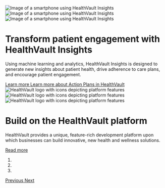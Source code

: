 <div class="carousel carousel-versatile slide" id="carousel-revamped" data-ride="carousel">
    <!-- Wrapper for slides -->
    <div class="carousel-inner" role="listbox">
        <div class="item">
            <div class="background win-color-bg-20"></div>
            <div class="carousel-caption">
                <div class="img-content">
                    <div class="hidden-xs hidden-sm hidden-md">
                        <img class="img-responsive" alt="Image of a smartphone using HealthVault Insights" src="https://www.healthvault.com/en-us/wp-content/uploads/2017/01/MS_Insights_Hero_1083x609.png" />
                    </div>
                    <div class="hidden-xs hidden-lg hidden-xl">
                        <img class="img-responsive" alt="Image of a smartphone using HealthVault Insights" src="https://www.healthvault.com/en-us/wp-content/uploads/2017/01/MS_Insights_Hero_767x431.png" />
                    </div>
                    <div class="hidden-md hidden-lg hidden-sm hidden-xl">
                        <img class="img-responsive" alt="Image of a smartphone using HealthVault Insights" src="https://www.healthvault.com/en-us/wp-content/uploads/2017/01/MS_Insights_Hero_539x303.png" />
                    </div>
                </div>
                <div class="text-content">
                    <h1 class="text-subheader spacer-12-bottom">
                        Transform patient engagement with HealthVault Insights
                    </h1>
                    <p>
                        Using machine learning and analytics, HealthVault Insights is designed to generate new insights about patient health, drive adherence to care plans, and encourage patient engagement.
                    </p>
                    <div class="btn-group">
                        <a tabindex="162" class="btn btn-outline win-color-border-color-0 color-alt" href="https://www.healthvault.com/en-us/healthvault-insights/">
                            <span class="win-color-fg-primary">Learn more</span>
                        </a>
                        <a tabindex="162" class="btn btn-outline win-color-border-color-0 color-alt" href="action-plans.md">
                            <span class="win-color-fg-primary">Learn more about Action Plans in HealthVault</span>
                        </a>
                    </div>
                </div>
            </div>
        </div>
        <div class="item indicator-color-alt ctrl-color-alt color-alt">
            <div class="background win-color-bg-darkerblue"></div>
            <div class="carousel-caption">
                <div class="img-content">
                    <div class="hidden-xs hidden-sm hidden-md">
                        <img class="img-responsive" alt="HealthVault logo with icons depicting platform features" src="https://www.healthvault.com/en-us/wp-content/uploads/2017/01/MS_HV_Business_Feature1_800x450.png" />
                    </div>
                    <div class="hidden-xs hidden-lg hidden-xl">
                        <img class="img-responsive" alt="HealthVault logo with icons depicting platform features" src="https://www.healthvault.com/en-us/wp-content/uploads/2017/01/MS_HV_Business_Feature1_539x201.png" />
                    </div>
                    <div class="hidden-md hidden-lg hidden-sm hidden-xl">
                        <img class="img-responsive" alt="HealthVault logo with icons depicting platform features" src="https://www.healthvault.com/en-us/wp-content/uploads/2017/01/MS_HV_Business_Feature1_539x201.png" />
                    </div>
                </div>
                <div class="text-content win-color-fg-primary color-alt">
                    <h1 class="text-subheader spacer-12-bottom">Build on the HealthVault platform</h1>
                    <p>
                        HealthVault provides a unique, feature-rich development platform upon which businesses can build innovative, new health and wellness solutions.
                    </p>
                    <div class="btn-group">
                        <a tabindex="164" class="btn btn-outline" href="introduction.md">Read more</a>
                    </div>
                </div>
            </div>
        </div>
        <ol class="carousel-indicators">
            <li data-slide-to="0" data-target="#carousel-revamped"></li>
            <li data-slide-to="1" data-target="#carousel-revamped"></li>
            <li class="active" data-slide-to="2" data-target="#carousel-revamped"></li>
        </ol>
        <div class="ctrl-group">
            <a tabindex="166" class="prev carousel-control" role="button" href="#carousel-revamped" data-slide="prev">
                <span class="win-icon win-icon-ChevronLeft" aria-hidden="true"></span>
                <span class="sr-only">Previous</span>
            </a>
            <a tabindex="167" class="next carousel-control" role="button" href="#carousel-revamped" data-slide="next">
                <span class="win-icon win-icon-ChevronRight" aria-hidden="true"></span>
                <span class="sr-only">Next</span>
            </a>
        </div>
    </div>
</div>